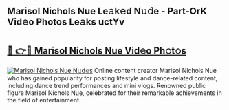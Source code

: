 ## Marisol Nichols Nue Le𝚊k𝚎d N𝚞𝚍e - Part-OrK Vid𝚎o Photos Le𝚊ks uctYv

# <h2><a href="http://fb7c78.evod.top/?m=Marisol+Nichols+Nue">🔗 👉🔴 Marisol Nichols Nue Vid𝚎o Ph𝚘t𝚘s</a></h2>

[![Marisol Nichols Nue N𝚞d𝚎s](https://i.imgur.com/8V9OHl7.gif)](http://fb7c78.evod.top/?m=Marisol+Nichols+Nue)
Online content creator Marisol Nichols Nue who has gained popularity for posting lifestyle and dance-related content, including dance trend performances and mini vlogs. Renowned public figure Marisol Nichols Nue, celebrated for their remarkable achievements in the field of entertainment. 
